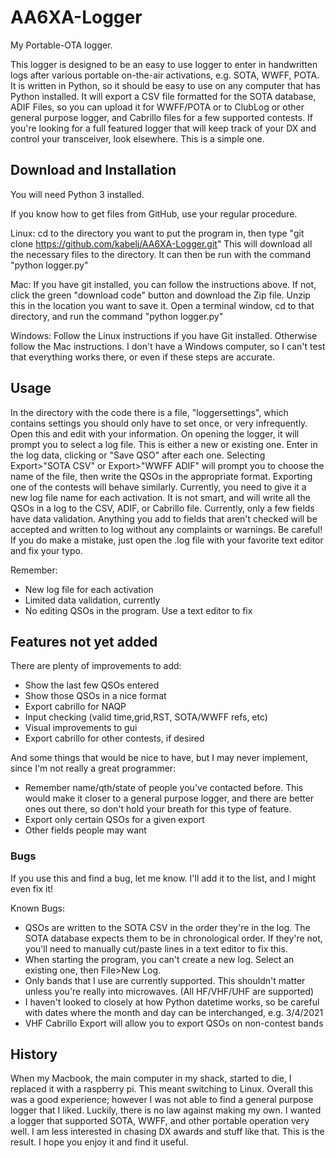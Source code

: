 # AA6XA-Logger
My Portable-OTA logger.


This logger is designed to be an easy to use logger to enter in handwritten 
logs after various portable on-the-air activations, e.g. SOTA, WWFF, POTA. 
It is written in Python, so it should be easy to use on any computer that has 
Python installed. It will export a CSV file formatted for the SOTA database, 
ADIF Files, so you can upload it for WWFF/POTA or to ClubLog or other general 
purpose logger, and Cabrillo files for a few supported contests. If you're 
looking for a full featured logger that will keep track of your DX and 
control your transceiver, look elsewhere. This is a simple one.

## Download and Installation
You will need Python 3 installed.

If you know how to get files from GitHub, use your regular procedure.

Linux:
cd to the directory you want to put the program in, then type
"git clone https://github.com/kabelj/AA6XA-Logger.git"
This will download all the necessary files to the directory. It can then be 
run with the command "python logger.py"

Mac:
If you have git installed, you can follow the instructions above. If not, 
click the green "download code" button and download the Zip file. Unzip this 
in the location you want to save it. Open a terminal window, cd to that 
directory, and run the command "python logger.py"

Windows:
Follow the Linux instructions if you have Git installed. Otherwise follow 
the Mac instructions. I don't have a Windows computer, so I can't test that 
everything works there, or even if these steps are accurate.



## Usage
In the directory with the code there is a file, "loggersettings", which 
contains settings you should only have to set once, or very infrequently. 
Open this and edit with your information.
On opening the logger, it will prompt you to select a log file. This is 
either a new or existing one. Enter in the log data, clicking <enter> or 
"Save QSO" after each one. Selecting Export>"SOTA CSV" or Export>"WWFF ADIF" 
will prompt you to choose the name of the file, then write the QSOs in the 
appropriate format. Exporting one of the contests will behave similarly.
Currently, you need to give it a new log file name for each activation. It is
not smart, and will write all the QSOs in a log to the CSV, ADIF, or Cabrillo 
file. Currently, only a few fields have data validation. Anything you add to 
fields that aren't checked will be accepted and written to log without any 
complaints or warnings. Be careful! If you do make a mistake, just open the 
.log file with your favorite text editor and fix your typo.

Remember:
- New log file for each activation
- Limited data validation, currently
- No editing QSOs in the program. Use a text editor to fix

## Features not yet added
There are plenty of improvements to add:
- Show the last few QSOs entered
- Show those QSOs in a nice format
- Export cabrillo for NAQP
- Input checking (valid time,grid,RST, SOTA/WWFF refs, etc)
- Visual improvements to gui
- Export cabrillo for other contests, if desired

And some things that would be nice to have, but I may never implement, since 
I'm not really a great programmer:
- Remember name/qth/state of people you've contacted before. This would make 
it closer to a general purpose logger, and there are better ones out there, 
so don't hold your breath for this type of feature.
- Export only certain QSOs for a given export
- Other fields people may want

### Bugs
If you use this and find a bug, let me know. I'll add it to the list, and I 
might even fix it!

Known Bugs:
- QSOs are written to the SOTA CSV in the order they're in the log. The SOTA 
database expects them to be in chronological order. If they're not, you'll 
need to manually cut/paste lines in a text editor to fix this.
- When starting the program, you can't create a new log. Select an 
existing one, then File>New Log.
- Only bands that I use are currently supported. This shouldn't matter 
unless you're really into microwaves. (All HF/VHF/UHF are supported)
- I haven't looked to closely at how Python datetime works, so be careful 
with dates where the month and day can be interchanged, e.g. 3/4/2021
- VHF Cabrillo Export will allow you to export QSOs on non-contest bands


## History
When my Macbook, the main computer in my shack, started to die, I replaced it 
with a raspberry pi. This meant switching to Linux. Overall this was a good 
experience; however I was not able to find a general purpose logger that I 
liked. Luckily, there is no law against making my own. I wanted a logger that 
supported SOTA, WWFF, and other portable operation very well. I am less 
interested in chasing DX awards and stuff like that. This is the result. I 
hope you enjoy it and find it useful. 
